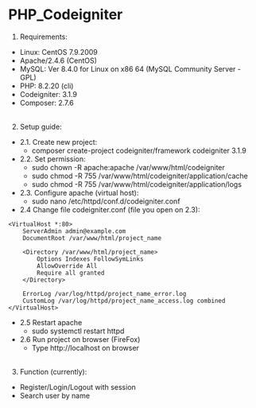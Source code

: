 # PHP_Codeigniter
1. Requirements:
- Linux: CentOS 7.9.2009
- Apache/2.4.6 (CentOS)
- MySQL: Ver 8.4.0 for Linux on x86 64 (MySQL Community Server - GPL)
- PHP: 8.2.20 (cli)
- Codeigniter: 3.1.9
- Composer: 2.7.6
<br><br>
2. Setup guide:
- 2.1. Create new project:   
  + composer create-project codeigniter/framework codeigniter 3.1.9
- 2.2. Set permission:   
  + sudo chown -R apache:apache /var/www/html/codeigniter   
  + sudo chmod -R 755 /var/www/html/codeigniter/application/cache   
  + sudo chmod -R 755 /var/www/html/codeigniter/application/logs    
- 2.3. Configure apache (virtual host):  
  + sudo nano /etc/httpd/conf.d/codeigniter.conf  
- 2.4 Change file codeigniter.conf (file you open on 2.3):   
```
<VirtualHost *:80>
    ServerAdmin admin@example.com
    DocumentRoot /var/www/html/project_name

    <Directory /var/www/html/project_name>
        Options Indexes FollowSymLinks
        AllowOverride All
        Require all granted
    </Directory>

    ErrorLog /var/log/httpd/project_name_error.log
    CustomLog /var/log/httpd/project_name_access.log combined
</VirtualHost>
```
- 2.5 Restart apache  
  + sudo systemctl restart httpd  
- 2.6 Run project on browser (FireFox)
  + Type http://localhost on browser
<br><br>
3. Function (currently):
- Register/Login/Logout with session
- Search user by name
